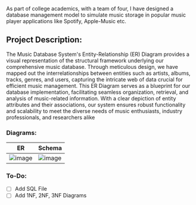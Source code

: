 As part of college academics, with a team of four, I have designed a database management model to simulate music storage in popular music player applications like Spotify, Apple-Music etc.

## Project Description:
The Music Database System's Entity-Relationship (ER) Diagram provides a visual
representation of the structural framework underlying our comprehensive
music database. Through meticulous design, we have mapped out the
interrelationships between entities such as artists, albums, tracks, genres, and
users, capturing the intricate web of data crucial for efficient music
management. This ER Diagram serves as a blueprint for our database
implementation, facilitating seamless organization, retrieval, and analysis of
music-related information. With a clear depiction of entity attributes and their
associations, our system ensures robust functionality and scalability to meet
the diverse needs of music enthusiasts, industry professionals, and
researchers alike

### Diagrams:
| ER | Schema |
|------------|----------------|
| ![image](https://github.com/user-attachments/assets/d1424872-0b64-4977-82b3-234e06765729) | ![image](https://github.com/user-attachments/assets/54a0569d-e989-42f4-91c1-0ef159b582d7) |


### To-Do:
- [ ] Add SQL File
- [ ] Add 1NF, 2NF, 3NF Diagrams
